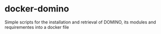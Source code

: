# docker-domino
Simple scripts for the installation and retrieval of DOMINO, its modules and requirementes into a docker file
